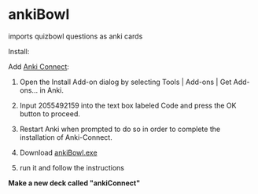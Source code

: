 # ankiBowl
imports quizbowl questions as anki cards


Install:

Add [Anki Connect]("https://foosoft.net/projects/anki-connect/index.html"):
1. Open the Install Add-on dialog by selecting Tools | Add-ons | Get Add-ons... in Anki.
2. Input 2055492159 into the text box labeled Code and press the OK button to proceed.
3. Restart Anki when prompted to do so in order to complete the installation of Anki-Connect.

4. Download [ankiBowl.exe](ankiBowl.exe)
5. run it and follow the instructions

<b> Make a new deck called "ankiConnect" <b>
